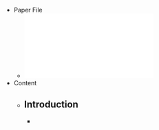 - Paper File
	- ![The Serverless Computing Survey A Technical Primer for Design Architecture.pdf](../assets/The_Serverless_Computing_Survey_A_Technical_Primer_for_Design_Architecture_1669564842293_0.pdf)
- Content
	- ## Introduction
		-